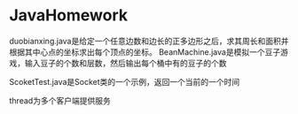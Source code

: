 # JavaHomework

duobianxing.java是给定一个任意边数和边长的正多边形之后，求其周长和面积并根据其中心点的坐标求出每个顶点的坐标。
BeanMachine.java是模拟一个豆子游戏，输入豆子的个数和层数，然后输出每个桶中有的豆子的个数

ScoketTest.java是Socket类的一个示例，返回一个当前的一个时间

thread为多个客户端提供服务

